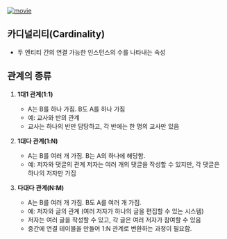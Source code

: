 <p><a href="https://www.youtube.com/watch?v=RHrp8xsgVr8&amp;list=PLuHgQVnccGMDF6rHsY9qMuJMd295Yk4sa&amp;index=12&amp;ab_channel=%EC%83%9D%ED%99%9C%EC%BD%94%EB%94%A9"><img alt="movie" src="https://img.youtube.com/vi/RHrp8xsgVr8/sddefault.jpg" /></a></p>
<h2 id="카디널리티cardinality">카디널리티(Cardinality)</h2>
<ul>
<li>두 엔티티 간의 연결 가능한 인스턴스의 수를 나타내는 속성</li>
</ul>
<h2 id="관계의-종류">관계의 종류</h2>
<ol>
<li><p><strong>1대1 관계(1:1)</strong>
<img alt="" src="https://velog.velcdn.com/images/ekdeon/post/e3adbf23-404c-4927-b363-ea440b4d4292/image.png" /></p>
<ul>
<li>A는 B를 하나 가짐. B도 A를 하나 가짐</li>
<li>예: 교사와 반의 관계</li>
<li>교사는 하나의 반만 담당하고, 각 반에는 한 명의 교사만 있음</li>
</ul>
</li>
<li><p><strong>1대다 관계(1:N)</strong>
<img alt="" src="https://velog.velcdn.com/images/ekdeon/post/b960d963-7136-4cdc-9324-ad29725f23dd/image.png" /></p>
<ul>
<li>A는 B를 여러 개 가짐. B는 A의 하나에 해당함.</li>
<li>예: 저자와 댓글의 관계
저자는 여러 개의 댓글을 작성할 수 있지만, 각 댓글은 하나의 저자만 가짐</li>
</ul>
</li>
<li><p><strong>다대다 관계(N:M)</strong>
<img alt="" src="https://velog.velcdn.com/images/ekdeon/post/c473d9fa-79f4-4166-9587-551167a8aa00/image.png" /></p>
<ul>
<li>A는 B를 여러 개 가짐. B도 A를 여러 개 가짐.</li>
<li>예: 저자와 글의 관계 (여러 저자가 하나의 글을 편집할 수 있는 시스템)</li>
<li>저자는 여러 글을 작성할 수 있고, 각 글은 여러 저자가 참여할 수 있음</li>
<li>중간에 연결 테이블을 만들어 1:N 관계로 변환하는 과정이 필요함.</li>
</ul>
</li>
</ol>